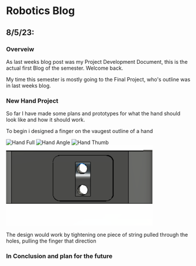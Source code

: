 # Robotics Blog 

## 8/5/23: 

### Overveiw

As last weeks blog post was my Project Development Document, this is the actual first Blog of the semester. Welcome back. 

My time this semester is mostly going to the Final Project, who's outline was in last weeks blog. 

### New Hand Project

So far I have made some plans and prototypes for what the hand should look like and how it should work.

To begin i designed a finger on the vaugest outline of a hand

<img src="./Images/Images/Old Hand Full.png" width=400px alt="Hand Full">

<img src="/Images/Images/Old Hand Angle.png" width=400px alt="Hand Angle">

<img src=".../Images/Images/Old Hand Thumb.png" width=400px alt="Hand Thumb">

<img src="../Images/Old Hand Hole.png" width=400px alt="Hole Through the Thumb for String">


The design would work by tightening one piece of string pulled through the holes, pulling the finger that direction

### In Conclusion and plan for the future

